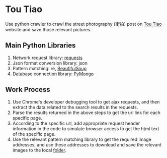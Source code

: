# Tou Tiao
Use python crawler to crawl the street photography (街拍) post on [Tou Tiao](https://www.toutiao.com/search/?keyword=%E8%A1%97%E6%8B%8D) website and save those relevant pictures.
## Main Python Libraries
1. Network request library: [requests](https://github.com/psf/requests)
2. Json format conversion library: json
3. Pattern matching: re, [BeautifulSoup](https://www.crummy.com/software/BeautifulSoup/bs4/doc/)
4. Database connection library: [PyMongo](https://api.mongodb.com/python/current/)
## Work Process
1. Use Chrome's developer debugging tool to get ajax requests, and then extract the data related to the search results in the requests.
2. Parse the results returned in the above steps to get the url link for each specific page.
3. According to the specific url, add appropriate request header information in the code to simulate browser access to get the html text of the specific page.
4. Use the relevant pattern matching library to get the required image addresses, and use these addresses to download and save the relevant images to the local [folder](./images).
